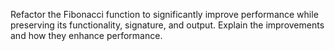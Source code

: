 Refactor the Fibonacci function to significantly improve performance while preserving its functionality, signature, and output.
Explain the improvements and how they enhance performance.